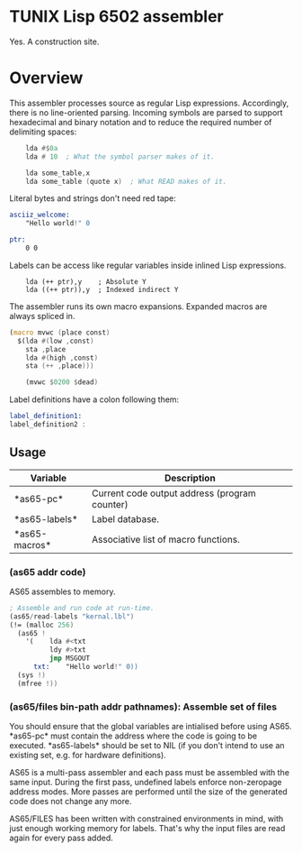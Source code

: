 TUNIX Lisp 6502 assembler
=========================

Yes.  A construction site.

# Overview

This assembler processes source as regular Lisp expressions.
Accordingly, there is no line-oriented parsing.  Incoming symbols
are parsed to support hexadecimal and binary notation and to
reduce the required number of delimiting spaces:

~~~asm
    lda #$0a
    lda # 10  ; What the symbol parser makes of it.

    lda some_table,x
    lda some_table (quote x)  ; What READ makes of it.
~~~

Literal bytes and strings don't need red tape:

~~~asm
asciiz_welcome:
    "Hello world!" 0

ptr:
    0 0
~~~

Labels can be access like regular variables inside inlined Lisp
expressions.

~~~
    lda (++ ptr),y    ; Absolute Y
    lda ((++ ptr)),y  ; Indexed indirect Y
~~~

The assembler runs its own macro expansions.  Expanded macros are
always spliced in.

~~~asm
(macro mvwc (place const)
  $(lda #(low ,const)
    sta ,place
    lda #(high ,const)
    sta (++ ,place)))

    (mvwc $0200 $dead)
~~~

Label definitions have a colon following them:

~~~asm
label_definition1:
label_definition2 :
~~~

## Usage

| Variable        | Description                                       |
|-----------------|---------------------------------------------------|
| \*as65-pc\*     | Current code output address (program counter)     |
| \*as65-labels\* | Label database.                                   |
| \*as65-macros\* | Associative list of macro functions.              |

### (as65 addr code)

AS65 assembles to memory.

~~~asm
; Assemble and run code at run-time.
(as65/read-labels "kernal.lbl")
(!= (malloc 256)
  (as65 !
    '(    lda #<txt
          ldy #>txt
          jmp MSGOUT
      txt:    "Hello world!" 0))
  (sys !)
  (mfree !))
~~~

### (as65/files bin-path addr pathnames): Assemble set of files

You should ensure that the global variables are intialised before using AS65.
\*as65-pc\* must contain the address where the code is going to be executed.
\*as65-labels\* should be set to NIL (if you don't intend to use an existing set,
e.g. for hardware definitions).

AS65 is a multi-pass assembler and each pass must be assembled with the same
input.  During the first pass, undefined labels enforce non-zeropage address modes.
More passes are performed until the size of the generated code does not change
any more.

AS65/FILES has been written with constrained environments in mind, with
just enough working memory for labels.  That's why the input files are read again
for every pass added.
